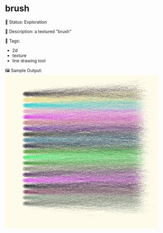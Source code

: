 # brush

🧪 Status: Exploration

📎 Description: a textured "brush"

🎨 Tags: 
- 2d
- texture
- line drawing tool

🖼️ Sample Output:  
<img src="mySketch1653421992707.webp" alt="brush Sample Output" width="800" />
